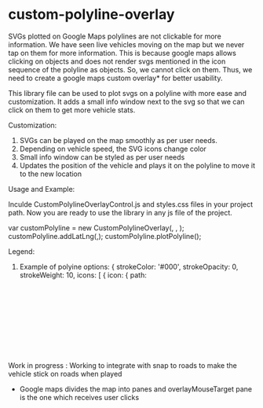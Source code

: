 # custom-polyline-overlay
SVGs plotted on Google Maps polylines are not clickable for more information. We have seen live vehicles moving on the map but we never tap on them for more information. This is because google maps allows clicking on objects and does not render svgs mentioned in the icon sequence of the polyline as objects. So, we cannot click on them. Thus, we need to create a google maps custom overlay* for better usability. 

This library file can be used to plot svgs on a polyline with more ease and customization. It adds a small info window next to the svg so that we can click on them to get more vehicle stats. 

Customization: 
1. SVGs can be played on the map smoothly as per user needs. 
2. Depending on vehicle speed, the SVG icons change color
3. Small info window can be styled as per user needs
4. Updates the position of the vehicle and plays it on the polyline to move it to the new location

Usage and Example:

Inculde CustomPolylineOverlayControl.js and styles.css files in your project path.
Now you are ready to use the library in any js file of the project.

var customPolyline = new CustomPolylineOverlay(<vehicleObj>, <polylineOptions>, <mapObj>);
customPolyline.addLatLng(<latLng>,<vehicleObj>);
customPolyline.plotPolyline();

Legend:
1. Example of polyine options:
{
	strokeColor: '#000',
  strokeOpacity: 0,
  strokeWeight: 10,
  icons: [
    {
      icon: {
        path: <SVG string>,
        anchor: newgoogle.maps.Point(47.5,
        0),
        strokeColor: '#000',
        strokeOpacity: 0.5,
        fillColor: 'red',
        //Car/SVGcolorfillOpacity: 1,
        scale: 0.11//Car/SVGsize/scale
      };offset: '0%'
    }
  ]
}

Work in progress : Working to integrate with snap to roads to make the vehicle stick on roads when played


* Google maps divides the map into panes and overlayMouseTarget pane is the one which receives user clicks
